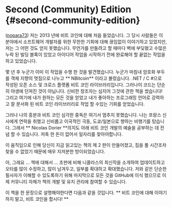 # Second (Community) Edition {#second-community-edition}

([nopara73](https://github.com/nopara73)) 저는 2013 년에 비트 코인에 대해 처음 들었습니다. 그 당시 사람들은 이 분야에서 소프트웨어 개발자를 위한 무한한 기회에 대해 끊임없이 이야기하고 있었지만, 저는 그 어떤 것도 얻지 못했습니다. 무언가를 만들려고 할 때마다 벽에 부딪혔고 수많은 누락 된 빌딩 블록이 있었고 아이디어 작업을 시작하기 전에 완료해야 할 끝없는 작업을 하고 있었습니다.

몇 년 후 누군가 이미 이 작업을 수행 한 것을 발견했습니다. 누군가 마침내 암호화 부두를 객체 지향의 멋짐으로 나누고 ** NBitcoin** 이라고 불렀습니다. .NET / C #으로 작성된 오픈 소스 및 크로스 플랫폼 비트 코인 라이브러리입니다. 그러나이 코드는 단순히 야생에 던져진 것이 아닙니다. 신비한 창조자는 심지어 그것에 관한 책을 썼습니다! 그리고 여기에 내가 원하는 모든 것을 얻었고 내가 좋아하는 프로그래밍 언어로 강력하고 잘 문서화 된 비트 코인 라이브러리로 작업 할 수있는 기회를 얻었습니다.

그러나 나의 흥분과 비트 코인 심각한 중독은 여기서 멈추지 못했습니다. 나는 프랑스 신사에게 연락을 취했고 신비롭고 이국적인 극동, 도쿄/일본으로 향하는 비행기를 탔습니다. 그래서 ** Nicolas Dorier **의지도 아래 비트 코인 개발의 예술을 공부하는 데 전념 할 수 있습니다. 저축 한 돈이 없어서 일자리를 찾아야합니다.

이 움직임으로 인해 당신이 지금 읽고있는 책의 제 2 판이 만들어졌고, 짐을 풀 시간조차 찾을 수 없었기 때문에 매우 지저분한 방이되었습니다.

아, 그래요 ... 책에 대해서 ... 초판에 비해 니콜라스의 최신작을 소개하여 업데이트하고 오타를 많이 수정하고, 많이 남겨두고, 일부를 확대하고 확대했습니다. 저와 같은 단순한 필사자가 이해할 수 있도록하기 위해 마지막으로 모든 것을 GitHub에 이식 했으므로 이제 커뮤니티 자체가 책의 개발 및 유지 관리에 참여할 수 있습니다.

이 책을 한 문장으로 설명해야한다면 다음과 같을 것입니다. ** 비트 코인에 대해 이야기하지 말고, 비트 코인을 합시다! **
